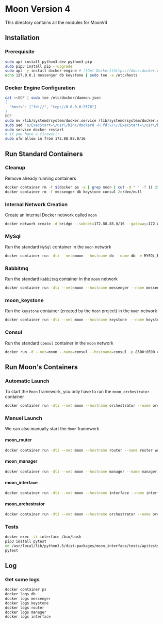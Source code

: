 # Moon Version 4

This directory contains all the modules for MoonV4


## Installation
### Prerequisite
```bash
sudo apt install python3-dev python3-pip
sudo pip3 install pip --upgrade
sudo apt -y install docker-engine # ([Get Docker](https://docs.docker.com/engine/installation/))
echo 127.0.0.1 messenger db keystone | sudo tee -a /etc/hosts
```


### Docker Engine Configuration
```bash
cat <<EOF | sudo tee /etc/docker/daemon.json
{
  "hosts": ["fd://", "tcp://0.0.0.0:2376"]
}
EOF
sudo mv /lib/systemd/system/docker.service /lib/systemd/system/docker.service.bak
sudo sed 's/ExecStart=\/usr\/bin\/dockerd -H fd:\/\//ExecStart=\/usr\/bin\/dockerd/' /lib/systemd/system/docker.service.bak | sudo tee /lib/systemd/system/docker.service
sudo service docker restart
# if you have a firewall:
sudo ufw allow in from 172.88.88.0/16
```

## Run Standard Containers
### Cleanup
Remove already running containers
```bash
docker container rm -f $(docker ps -a | grep moon | cut -d " " -f 1) 2>/dev/null
docker container rm -f messenger db keystone consul 2>/dev/null
```


### Internal Network Creation
Create an internal Docker network called `moon`
```bash
docker network create -d bridge --subnet=172.88.88.0/16 --gateway=172.88.88.1 moon
```


### MySql
Run the standard `MySql` container in the `moon` network
```bash
docker container run -dti --net=moon --hostname db --name db -e MYSQL_ROOT_PASSWORD=p4sswOrd1 -e MYSQL_DATABASE=moon -e MYSQL_USER=moon -e MYSQL_PASSWORD=p4sswOrd1 -p 3306:3306 mysql:latest
```

### Rabbitmq
Run the standard `Rabbitmq` container in the `moon` network
```bash
docker container run -dti --net=moon --hostname messenger --name messenger -e RABBITMQ_DEFAULT_USER=moon -e RABBITMQ_DEFAULT_PASS=p4sswOrd1 -e RABBITMQ_NODENAME=rabbit@messenger -e RABBITMQ_DEFAULT_VHOST=moon -e RABBITMQ_HIPE_COMPILE=1 -p 5671:5671 -p 5672:5672 -p 8080:15672 rabbitmq:3-management
```


### moon_keystone
Run the `keystone` container (created by the `Moon` project) in the `moon` network
```bash
docker container run -dti --net moon --hostname keystone  --name keystone  -e DB_HOST=db -e DB_PASSWORD_ROOT=p4sswOrd1 -p 35357:35357 -p 5000:5000 wukongsun/moon_keystone:mitaka
```

### Consul
Run the standard `Consul` container in the `moon` network
```bash
docker run -d --net=moon --name=consul --hostname=consul -p 8500:8500 consul
```


## Run Moon's Containers
### Automatic Launch
To start the `Moon` framework, you only have to run the `moon_orchestrator` container
```bash
docker container run -dti --net moon --hostname orchestrator --name orchestrator wukongsun/moon_orchestrator:v4.1
```


### Manuel Launch 
We can also manually start the `Moon` framework

#### moon_router
```bash
docker container run -dti --net moon --hostname router --name router wukongsun/moon_router:v4.1
```

#### moon_manager
```bash
docker container run -dti --net moon --hostname manager --name manager wukongsun/moon_manager:v4.1
```

#### moon_interface
```bash
docker container run -dti --net moon --hostname interface --name interface wukongsun/moon_interface:v4.1
```

#### moon_orchestrator
```bash
docker container run -dti --net moon --hostname orchestrator --name orchestrator wukongsun/moon_orchestrator:v4.1
```


### Tests
```bash
docker exec -ti interface /bin/bash
pip3 install pytest
cd /usr/local/lib/python3.5/dist-packages/moon_interface/tests/apitests
pytest
```

## Log
### Get some logs
```bash
docker container ps
docker logs db
docker logs messenger
docker logs keystone
docker logs router
docker logs manager
docker logs interface
```
